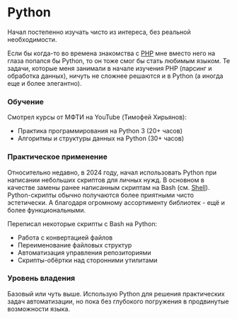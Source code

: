# Python

Начал постепенно изучать чисто из интереса, без реальной необходимости. 

Если бы когда-то во времена знакомства с [PHP](PHP.md) мне вместо него на глаза попался бы Python, то он тоже смог бы стать любимым языком. Те задачи, которые меня занимали в начале изучения PHP (парсинг и обработка данных), ничуть не сложнее решаются и в Python (а иногда еще и более элегантно).


### Обучение

Смотрел курсы от МФТИ на YouTube (Тимофей Хирьянов):
- Практика программирования на Python 3 (20+ часов)
- Алгоритмы и структуры данных на Python (30+ часов)


### Практическое применение

Относительно недавно, в 2024 году, начал использовать Python при написании небольших скриптов для личных нужд. В основном в качестве замены ранее написанным скриптам на Bash (см. [Shell](Shell.md)). Python-скрипты обычно получаются более приятными чисто эстетически. А благодаря огромному ассортименту библиотек - ещё и более функциональными.

Переписал некоторые скрипты с Bash на Python:
- Работа с конвертацией файлов
- Переименование файловых структур
- Автоматизация управления репозиториями
- Скрипты-обёртки над сторонними утилитами


### Уровень владения

Базовый или чуть выше. Использую Python для решения практических задач автоматизации, но пока без глубокого погружения в продвинутые возможности языка.
